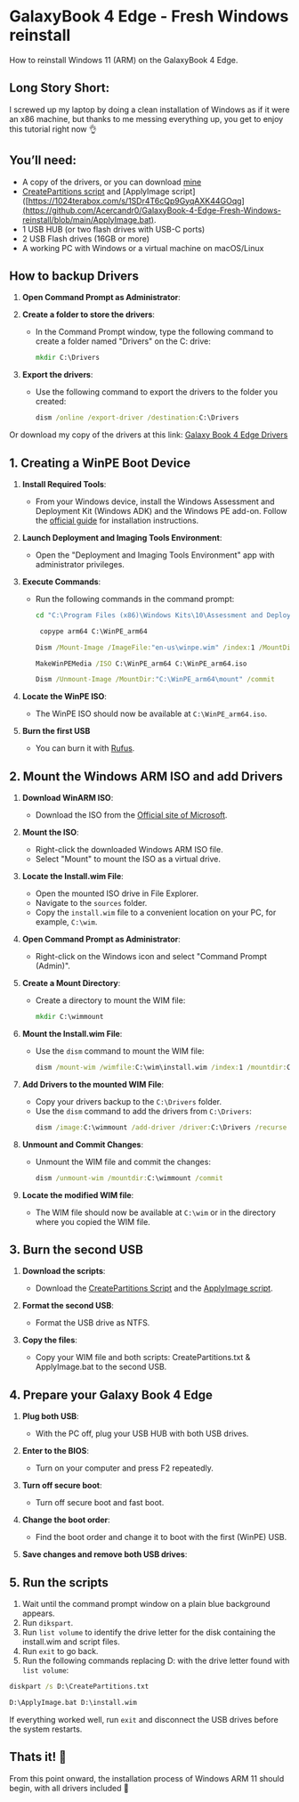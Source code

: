 # GalaxyBook 4 Edge - Fresh Windows reinstall
How to reinstall Windows 11 (ARM) on the GalaxyBook 4 Edge.

## Long Story Short:
I screwed up my laptop by doing a clean installation of Windows as if it were an x86 machine, but thanks to me messing everything up, you get to enjoy this tutorial right now 👌

## You’ll need:
- A copy of the drivers, or you can download [mine](https://1024terabox.com/s/1cYVHED2nhbd3S3cM1zGlaQ)
- [CreatePartitions script](https://github.com/Acercandr0/GalaxyBook-4-Edge-Fresh-Windows-reinstall/blob/main/CreatePartitions.txt) and [ApplyImage script]([https://1024terabox.com/s/1SDr4T6cQp9GyqAXK44GOqg](https://github.com/Acercandr0/GalaxyBook-4-Edge-Fresh-Windows-reinstall/blob/main/ApplyImage.bat).
- 1 USB HUB (or two flash drives with USB-C ports)
- 2 USB Flash drives (16GB or more)
- A working PC with Windows or a virtual machine on macOS/Linux

## How to backup Drivers

1. **Open Command Prompt as Administrator**:

2. **Create a folder to store the drivers**:
   - In the Command Prompt window, type the following command to create a folder named "Drivers" on the C: drive:
     ```cmd
     mkdir C:\Drivers
     ```

3. **Export the drivers**:
   - Use the following command to export the drivers to the folder you created:
     ```cmd
     dism /online /export-driver /destination:C:\Drivers
     ```
Or download my copy of the drivers at this link: [Galaxy Book 4 Edge Drivers](https://1024terabox.com/s/1cYVHED2nhbd3S3cM1zGlaQ)

## 1. Creating a WinPE Boot Device

1. **Install Required Tools**:
   - From your Windows device, install the Windows Assessment and Deployment Kit (Windows ADK) and the Windows PE add-on. Follow the [official guide](https://learn.microsoft.com/en-us/windows-hardware/get-started/adk-install) for installation instructions.

2. **Launch Deployment and Imaging Tools Environment**:
   - Open the "Deployment and Imaging Tools Environment" app with administrator privileges.

3. **Execute Commands**:
   - Run the following commands in the command prompt:
     ```cmd
     cd "C:\Program Files (x86)\Windows Kits\10\Assessment and Deployment Kit\Windows Preinstallation Environment\arm64"
     ```
     ```cmd
      copype arm64 C:\WinPE_arm64
     ```
     ```cmd
     Dism /Mount-Image /ImageFile:"en-us\winpe.wim" /index:1 /MountDir:"C:\WinPE_arm64\mount"
      ```
      ```cmd
     MakeWinPEMedia /ISO C:\WinPE_arm64 C:\WinPE_arm64.iso
      ```
     ```cmd
     Dism /Unmount-Image /MountDir:"C:\WinPE_arm64\mount" /commit
     ```

4. **Locate the WinPE ISO**:
   - The WinPE ISO should now be available at `C:\WinPE_arm64.iso`.

5. **Burn the first USB**
   - You can burn it with [Rufus](https://rufus.ie/en/).

## 2. Mount the Windows ARM ISO and add Drivers

1. **Download WinARM ISO**:
   - Download the ISO from the [Official site of Microsoft](https://www.microsoft.com/es-es/software-download/windows11arm64).
     
2. **Mount the ISO**:
   - Right-click the downloaded Windows ARM ISO file.
   - Select "Mount" to mount the ISO as a virtual drive.

3. **Locate the Install.wim File**:
   - Open the mounted ISO drive in File Explorer.
   - Navigate to the `sources` folder.
   - Copy the `install.wim` file to a convenient location on your PC, for example, `C:\wim`.

4. **Open Command Prompt as Administrator**:
   - Right-click on the Windows icon and select "Command Prompt (Admin)".

5. **Create a Mount Directory**:
   - Create a directory to mount the WIM file:
     ```cmd
     mkdir C:\wimmount
     ```

6. **Mount the Install.wim File**:
   - Use the `dism` command to mount the WIM file:
     ```cmd
     dism /mount-wim /wimfile:C:\wim\install.wim /index:1 /mountdir:C:\wimmount
     ```

6. **Add Drivers to the mounted WIM File**:
   - Copy your drivers backup to the `C:\Drivers` folder.
   - Use the `dism` command to add the drivers from `C:\Drivers`:
     ```cmd
     dism /image:C:\wimmount /add-driver /driver:C:\Drivers /recurse
     ```

7. **Unmount and Commit Changes**:
   - Unmount the WIM file and commit the changes:
     ```cmd
     dism /unmount-wim /mountdir:C:\wimmount /commit
     ```
     
8. **Locate the modified WIM file**:
   - The WIM file should now be available at `C:\wim` or in the directory where you copied the WIM file.

## 3. Burn the second USB

1. **Download the scripts**:
   - Download the [CreatePartitions Script](https://1024terabox.com/s/1GL2oZdSyj4WEn1o7h5S55Q) and the [ApplyImage script](https://1024terabox.com/s/1SDr4T6cQp9GyqAXK44GOqg).
  
2. **Format the second USB**:
   - Format the USB drive as NTFS.
  
3. **Copy the files**:
   - Copy your WIM file and both scripts: CreatePartitions.txt & ApplyImage.bat to the second USB.
  
## 4. Prepare your Galaxy Book 4 Edge

1. **Plug both USB**:
   - With the PC off, plug your USB HUB with both USB drives.

2. **Enter to the BIOS**:
   - Turn on your computer and press F2 repeatedly.
  
3. **Turn off secure boot**:
   - Turn off secure boot and fast boot.
  
4. **Change the boot order**:
   - Find the boot order and change it to boot with the first (WinPE) USB.

5. **Save changes and remove both USB drives**:

## 5. Run the scripts
1. Wait until the command prompt window on a plain blue background appears.
2. Run `dikspart`.
3. Run `list volume` to identify the drive letter for the disk containing the install.wim and script files.
4. Run `exit` to go back.
5. Run the following commands replacing D: with the drive letter found with `list volume`:
```cmd
diskpart /s D:\CreatePartitions.txt
```
```cmd
D:\ApplyImage.bat D:\install.wim
```
If everything worked well, run `exit` and disconnect the USB drives before the system restarts.

## Thats it! 🙌
From this point onward, the installation process of Windows ARM 11 should begin, with all drivers included 🫡



